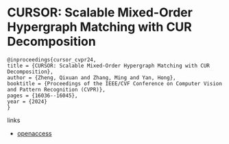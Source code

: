 # CURSOR: Scalable Mixed-Order Hypergraph Matching with CUR Decomposition

```
@inproceedings{cursor_cvpr24,
title = {CURSOR: Scalable Mixed-Order Hypergraph Matching with CUR Decomposition},
author = {Zheng, Qixuan and Zhang, Ming and Yan, Hong},
booktitle = {Proceedings of the IEEE/CVF Conference on Computer Vision and Pattern Recognition (CVPR)},
pages = {16036--16045},
year = {2024}
}
```

links
- [openaccess](https://openaccess.thecvf.com//content/CVPR2024/html/Zheng_CURSOR_Scalable_Mixed-Order_Hypergraph_Matching_with_CUR_Decomposition_CVPR_2024_paper.html)
